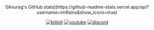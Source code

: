 <div id="title" align=center>
![Anurag's GitHub stats](https://github-readme-stats.vercel.app/api?username=ImRains&show_icons=true)

[![bilibili](https://img.shields.io/badge/Bilibili-ImRains-yello)](https://space.bilibili.com/66079515)
[![youtube](https://img.shields.io/badge/YouTube-ImRains-red)](https://www.youtube.com/channel/UCAJ3MO6nyN6m0rcz4bY5Zmg)
[![discord](https://img.shields.io/badge/Discord-%E6%B8%B8%E6%88%8F%E5%BC%80%E5%8F%91%E4%BA%A4%E6%B5%81-blue)](https://discord.gg/8M8PSegv)
</div>
